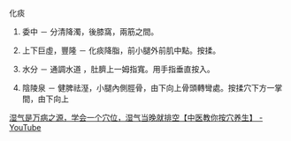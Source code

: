 



化痰

1. 委中 － 分清降濁，後膝窩，兩筋之間。
2. 上下巨虛，豐隆 － 化痰降脂，前小腿外前肌中點。按揉。



2. 水分 － 通調水道 ，肚臍上一姆指寬。用手指垂直按入。
3. 陰陵泉 － 健脾祛溼，小腿內側脛骨，由下向上骨頭轉彎處。按揉穴下方一掌間，由下向上



[湿气是万病之源，学会一个穴位，湿气当晚就排空【中医教你按穴养生】 - YouTube](https://www.youtube.com/watch?v=S3SHo3VafPA)



